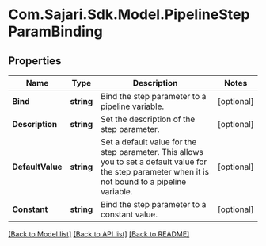 # Com.Sajari.Sdk.Model.PipelineStepParamBinding
## Properties

Name | Type | Description | Notes
------------ | ------------- | ------------- | -------------
**Bind** | **string** | Bind the step parameter to a pipeline variable. | [optional] 
**Description** | **string** | Set the description of the step parameter. | [optional] 
**DefaultValue** | **string** | Set a default value for the step parameter.  This allows you to set a default value for the step parameter when it is not bound to a pipeline variable. | [optional] 
**Constant** | **string** | Bind the step parameter to a constant value. | [optional] 

[[Back to Model list]](../README.md#documentation-for-models) [[Back to API list]](../README.md#documentation-for-api-endpoints) [[Back to README]](../README.md)

